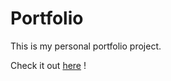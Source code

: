 # Portfolio
This is my personal portfolio project.

Check it out [here](https://sakshi-sharma-portfolio.herokuapp.com/) !
